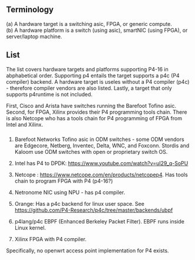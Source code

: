 ## Terminology 

(a) A hardware target is a switching asic, FPGA, or generic compute.  
(b) A hardware platform is a switch (using asic), smartNIC (using FPGA), or server/laptop machine. 

## List
The list covers hardware targets and platforms supporting P4-16 in abphabetical order.  Supporting p4 entails the target supports a p4c (P4 compiler) backend.  A hardware target is useles without a P4 compiler (p4c) - therefore compiler vendors are also listed.  Lastly, a target that only supports p4runtime is not included.

First, Cisco and Arista have switches running the Barefoot Tofino asic.  Second, for FPGA, Xilinx provides their P4 programming tools chain.  There is also Netcope who has a tools chain for P4 programming of FPGA from Intel and Xilinx.

###
1. Barefoot Networks Tofino asic in ODM switches - some ODM vendors are Edgecore, Netberg, Inventec, Delta, WNC, and Foxconn.  Stordis and Kaloom use ODM switches with open or proprietary switch OS. 

2. Intel has P4 to DPDK: https://www.youtube.com/watch?v=uI29_q-SoPU

3. Netcope : https://www.netcope.com/en/products/netcopep4.  Has tools chain to program FPGA with P4 (p4-16?)

4. Netronome NIC using NPU - has p4 compiler.

5. Orange: Has a p4c backend for linux user space.  See https://github.com/P4-Research/p4c/tree/master/backends/ubpf

6. p4lang/p4c EBPF (Enhanced Berkeley Packet Filter).  EBPF runs inside Linux kernel.

7. Xilinx FPGA with P4 compiler.



Specifically, no openwrt access point implementation for P4 exists.
 
